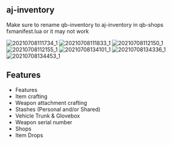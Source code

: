 ## aj-inventory
 
Make sure to rename qb-inventory to aj-inventory in qb-shops fxmanifest.lua or it may not work

![20210708111734_1](https://user-images.githubusercontent.com/66404074/124967334-4c4b1200-dff2-11eb-8712-6f7ecdf47b4d.jpg)
![20210708111833_1](https://user-images.githubusercontent.com/66404074/124967342-4f460280-dff2-11eb-98fd-e28d9bfb1398.jpg)
![20210708112150_1](https://user-images.githubusercontent.com/66404074/124967346-510fc600-dff2-11eb-8457-fb224a42885b.jpg)
![20210708112155_1](https://user-images.githubusercontent.com/66404074/124967352-52d98980-dff2-11eb-91ea-ab612cb2a3d0.jpg)
![20210708134101_1](https://user-images.githubusercontent.com/66404074/124967359-54a34d00-dff2-11eb-9055-8a6b15e47823.jpg)
![20210708134336_1](https://user-images.githubusercontent.com/66404074/124967525-84eaeb80-dff2-11eb-9578-5049e123c6ba.jpg)
![20210708134453_1](https://user-images.githubusercontent.com/66404074/124967713-b9f73e00-dff2-11eb-81ab-7de4a218a863.jpg)

## Features

* Features
* Item crafting
* Weapon attachment crafting
* Stashes (Personal and/or Shared)
* Vehicle Trunk & Glovebox
* Weapon serial number
* Shops
* Item Drops
